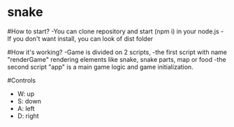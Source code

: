 # snake

#How to start?
  -You can clone repository and start (npm i) in your node.js
  -If you don't want install, you can look of dist folder
  
 #How it's working?
  -Game is divided on 2 scripts, 
  -the first script with name "renderGame" rendering elements like snake, snake parts, map or food
  -the second script "app" is a main game logic and game initialization.

#Controls
 - W: up
 - S: down
 - A: left
 - D: right
